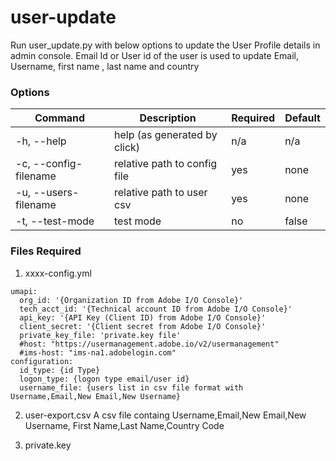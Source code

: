 # user-update
Run user_update.py with below options to update the User Profile details in admin console. Email Id or User id of the user is used to update Email, Username, first name , last name and country

### Options

| Command  | Description  | Required | Default |
| ------------- | ------------- | ------------- | ------------- |
| -h, --help  | help (as generated by click)  |  n/a  |  n/a  |
| -c, --config-filename  | relative path to config file  | yes |  none  |
| -u, --users-filename   | relative path to user csv  | yes |  none  |
| -t, --test-mode    | test mode  | no |  false  |

### Files Required

1) xxxx-config.yml

```properties
umapi:
  org_id: '{Organization ID from Adobe I/O Console}'
  tech_acct_id: '{Technical account ID from Adobe I/O Console}'
  api_key: '{API Key (Client ID) from Adobe I/O Console}'
  client_secret: '{Client secret from Adobe I/O Console}'
  private_key_file: 'private.key file'
  #host: "https://usermanagement.adobe.io/v2/usermanagement"
  #ims-host: "ims-na1.adobelogin.com"
configuration:
  id_type: {id Type}
  logon_type: {logon type email/user id}
  username_file: {users list in csv file format with Username,Email,New Email,New Username}
```

2) user-export.csv
A csv file containg Username,Email,New Email,New Username, First Name,Last Name,Country Code

3) private.key